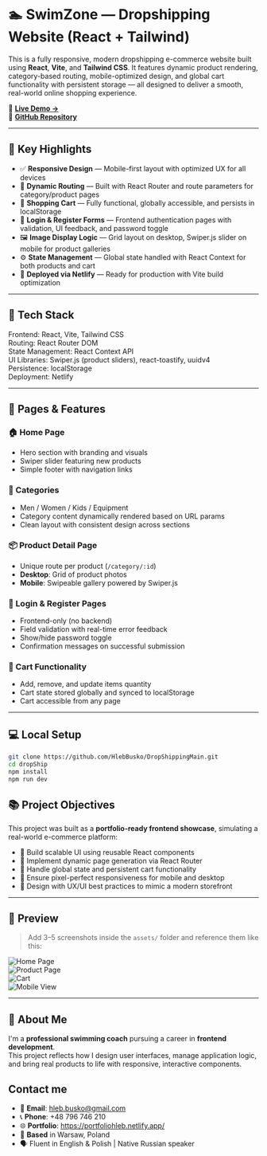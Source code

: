 # 🏊 SwimZone — Dropshipping Website (React + Tailwind)

This is a fully responsive, modern dropshipping e-commerce website built using **React**, **Vite**, and **Tailwind CSS**. It features dynamic product rendering, category-based routing, mobile-optimized design, and global cart functionality with persistent storage — all designed to deliver a smooth, real-world online shopping experience.

📍 **[Live Demo →](https://swimzone-dropshipping.netlify.app/)**  
📁 **[GitHub Repository](https://github.com/HlebBusko/DropShippingMain)**

---

## 🚀 Key Highlights

- ✅ **Responsive Design** — Mobile-first layout with optimized UX for all devices
- 🧭 **Dynamic Routing** — Built with React Router and route parameters for category/product pages
- 🛒 **Shopping Cart** — Fully functional, globally accessible, and persists in localStorage
- 🔐 **Login & Register Forms** — Frontend authentication pages with validation, UI feedback, and password toggle
- 🖼️ **Image Display Logic** — Grid layout on desktop, Swiper.js slider on mobile for product galleries
- ⚙️ **State Management** — Global state handled with React Context for both products and cart
- 🚀 **Deployed via Netlify** — Ready for production with Vite build optimization

---

## 🧱 Tech Stack

Frontend: React, Vite, Tailwind CSS  
Routing: React Router DOM  
State Management: React Context API  
UI Libraries: Swiper.js (product sliders), react-toastify, uuidv4  
Persistence: localStorage  
Deployment: Netlify

---

## 📂 Pages & Features

### 🏠 Home Page

- Hero section with branding and visuals
- Swiper slider featuring new products
- Simple footer with navigation links

### 🧢 Categories

- Men / Women / Kids / Equipment
- Category content dynamically rendered based on URL params
- Clean layout with consistent design across sections

### 📦 Product Detail Page

- Unique route per product (`/category/:id`)
- **Desktop**: Grid of product photos
- **Mobile**: Swipeable gallery powered by Swiper.js

### 🔐 Login & Register Pages

- Frontend-only (no backend)
- Field validation with real-time error feedback
- Show/hide password toggle
- Confirmation messages on successful submission

### 🛒 Cart Functionality

- Add, remove, and update items quantity
- Cart state stored globally and synced to localStorage
- Cart accessible from any page

---

## 💻 Local Setup

```bash
git clone https://github.com/HlebBusko/DropShippingMain.git
cd dropShip
npm install
npm run dev
```

## 📚 Project Objectives

This project was built as a **portfolio-ready frontend showcase**, simulating a real-world e-commerce platform:

- 🔧 Build scalable UI using reusable React components
- 🧭 Implement dynamic page generation via React Router
- 🛒 Handle global state and persistent cart functionality
- 📱 Ensure pixel-perfect responsiveness for mobile and desktop
- 🎨 Design with UX/UI best practices to mimic a modern storefront

---

## 📸 Preview

> Add 3–5 screenshots inside the `assets/` folder and reference them like this:

![Home Page](./dropShip/./public/screenshot1Desktop.png)  
![Product Page](./dropShip/./public/screenshot2Desktop.png)  
![Cart](./dropShip/public/screenshot3Desktop.png)  
![Mobile View](./dropShip/./public/screenshot4Mobile.jpg)

---

## 🤝 About Me

I'm a **professional swimming coach** pursuing a career in **frontend development**.  
This project reflects how I design user interfaces, manage application logic, and bring real products to life with responsive, interactive components.

## Contact me

- 📧 **Email**: [hleb.busko@gmail.com](mailto:hleb.busko@gmail.com)
- 📞 **Phone**: +48 796 746 210
- 🌐 **Portfolio**: https://portfoliohleb.netlify.app/
- 📍 **Based** in Warsaw, Poland
- 🗣 Fluent in English & Polish | Native Russian speaker
